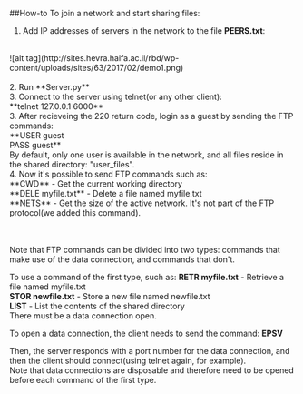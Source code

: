 ##How-to
To join a network and start sharing files:<br>
1. Add IP addresses of servers in the network to the file **PEERS.txt**: <br>
<br>
![alt tag](http://sites.hevra.haifa.ac.il/rbd/wp-content/uploads/sites/63/2017/02/demo1.png)
<br>
<br>
2. Run **Server.py**<br>
3. Connect to the server using telnet(or any other client):<br>
**telnet 127.0.0.1 6000**<br>
3. After recieveing the 220 return code, login as a guest by sending the FTP commands:<br>
  **USER guest <br>
  PASS guest**<br>
By default, only one user is available in the network, and all files reside in the shared directory: "user_files". <br>
4. Now it's possible to send FTP commands such as: <br>
**CWD** - Get the current working directory <br>
**DELE myfile.txt** - Delete a file named myfile.txt <br>
**NETS** - Get the size of the active network. It's not part of the FTP protocol(we added this command). <br>
<br><br>

Note that FTP commands can be divided into two types: 
commands that make use of the data connection, and commands that don't.<br>

To use a command of the first type, such as:
**RETR myfile.txt** - Retrieve a file named myfile.txt <br>
**STOR newfile.txt** - Store a new file named newfile.txt <br>
**LIST** - List the contents of the shared directory <br>
There must be a data connection open. <br>

To open a data connection, the client needs to send the command:
**EPSV**

Then, the server responds with a port number for the data connection, and then the client should connect(using telnet again, for example).<br>
Note that data connections are disposable and therefore need to be opened before each command of the first type.<br>



